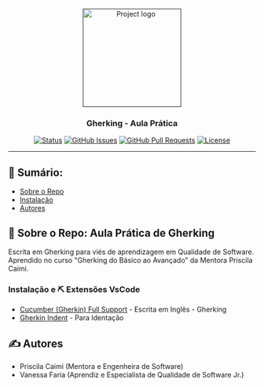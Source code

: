 <p align="center">
  <a href="" rel="noopener">
 <img width=200px height=200px src="https://i.imgur.com/6wj0hh6.jpg" alt="Project logo"></a>
</p>

<h3 align="center">Gherking - Aula Prática</h3>

<div align="center">

[![Status](https://img.shields.io/badge/status-active-success.svg)]()
[![GitHub Issues](https://img.shields.io/github/issues/kylelobo/The-Documentation-Compendium.svg)](https://github.com/kylelobo/The-Documentation-Compendium/issues)
[![GitHub Pull Requests](https://img.shields.io/github/issues-pr/kylelobo/The-Documentation-Compendium.svg)](https://github.com/kylelobo/The-Documentation-Compendium/pulls)
[![License](https://img.shields.io/badge/license-MIT-blue.svg)](/LICENSE)

</div>

---

## 📝 Sumário:

- [Sobre o Repo](#about)
- [Instalação](#built_using)
- [Autores](#authors)

## 🧐 Sobre o Repo: <a name = "about">Aula Prática de Gherking</a>

Escrita em Gherking para viés de aprendizagem em Qualidade de Software. Aprendido no curso "Gherking do Básico ao Avançado" da Mentora Priscila Caimi.


### Instalação e ⛏️ Extensões VsCode <a name = "built_using"></a>

- [Cucumber (Gherkin) Full Support](https://marketplace.visualstudio.com/items?itemName=alexkrechik.cucumberautocomplete) - Escrita em Inglês - Gherking
- [Gherkin Indent](https://marketplace.visualstudio.com/items?itemName=AravindKumar.gherkin-indent) - Para Identação

## ✍️ Autores <a name = "authors"></a>

- Priscila Caimi (Mentora e Engenheira de Software)
- Vanessa Faria (Aprendiz e Especialista de Qualidade de Software Jr.)
